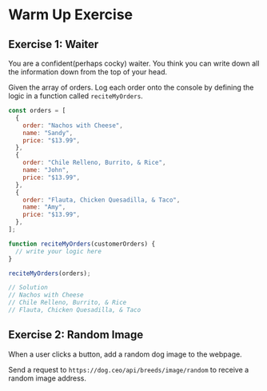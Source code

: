 # Warm Up Exercise

## Exercise 1: Waiter

You are a confident(perhaps cocky) waiter. You think you can write down all the information down from the top of your head.

Given the array of orders. Log each order onto the console by defining the logic in a function called `reciteMyOrders`.

```js
const orders = [
  {
    order: "Nachos with Cheese",
    name: "Sandy",
    price: "$13.99",
  },
  {
    order: "Chile Relleno, Burrito, & Rice",
    name: "John",
    price: "$13.99",
  },
  {
    order: "Flauta, Chicken Quesadilla, & Taco",
    name: "Amy",
    price: "$13.99",
  },
];

function reciteMyOrders(customerOrders) {
  // write your logic here
}

reciteMyOrders(orders);

// Solution
// Nachos with Cheese
// Chile Relleno, Burrito, & Rice
// Flauta, Chicken Quesadilla, & Taco
```

## Exercise 2: Random Image
When a user clicks a button, add a random dog image to the webpage.

Send a request to `https://dog.ceo/api/breeds/image/random` to receive a random image address.